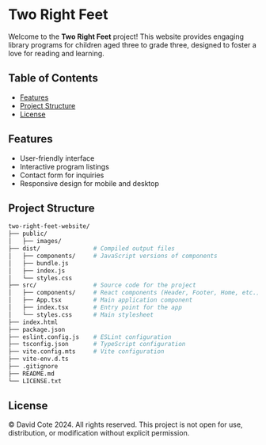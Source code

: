 # Two Right Feet

Welcome to the **Two Right Feet** project! This website provides engaging library programs for children aged three to grade three, designed to foster a love for reading and learning.

## Table of Contents

- [Features](#features)
- [Project Structure](#project-structure)
- [License](#license)

## Features

- User-friendly interface
- Interactive program listings
- Contact form for inquiries
- Responsive design for mobile and desktop

## Project Structure

```bash
two-right-feet-website/
├── public/   
│   ├── images/ 
├── dist/               # Compiled output files
│   ├── components/     # JavaScript versions of components
│   ├── bundle.js       
│   ├── index.js        
│   └── styles.css      
├── src/                # Source code for the project
│   ├── components/     # React components (Header, Footer, Home, etc.)
│   ├── App.tsx         # Main application component
│   ├── index.tsx       # Entry point for the app
│   └── styles.css      # Main stylesheet
├── index.html          
├── package.json        
├── eslint.config.js    # ESLint configuration
├── tsconfig.json       # TypeScript configuration
├── vite.config.mts     # Vite configuration
├── vite-env.d.ts
├── .gitignore          
├── README.md           
└── LICENSE.txt         
```

## License

© David Cote 2024. All rights reserved.
This project is not open for use, distribution, or modification without explicit permission.
